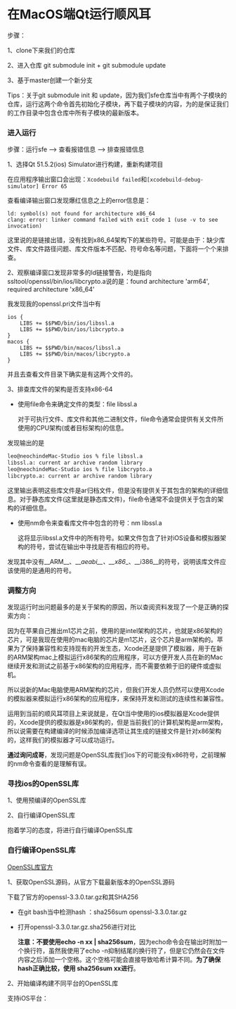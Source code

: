 # 在MacOS端Qt运行顺风耳

步骤：

1、clone下来我们的仓库

2、进入仓库 git submodule init + git submodule update

3、基于master创建一个新分支

Tips：关于git submodule init 和 update，因为我们sfe仓库当中有两个子模块的仓库，运行这两个命令首先初始化子模块，再下载子模块的内容，为的是保证我们的工作目录中包含仓库中所有子模块的最新版本。

### 进入运行

步骤：运行sfe --> 查看报错信息 --> 排查报错信息 

1、选择Qt 51.5.2(ios) Simulator进行构建，重新构建项目

在应用程序输出窗口会出现：`Xcodebuild failed`和`[xcodebuild-debug-simulator] Error 65`

查看编译输出窗口发现爆红信息之上的error信息是：

```error信息 
ld: symbol(s) not found for architecture x86_64
clang: error: linker command failed with exit code 1 (use -v to see invocation)
```

这里说的是链接出错，没有找到x86_64架构下的某些符号。可能是由于：缺少库文件、库文件路径问题、库文件版本不匹配、符号命名等问题，下面将一个个来排查。

2、观察编译窗口发现非常多的ld链接警告，均是指向ssltool/openssl/bin/ios/libcrypto.a说的是：found architecture 'arm64', required architecture 'x86_64'

我发现我的openssl.pri文件当中有

```
ios {
    LIBS += $$PWD/bin/ios/libssl.a
    LIBS += $$PWD/bin/ios/libcrypto.a
}
macos {
    LIBS += $$PWD/bin/macos/libssl.a
    LIBS += $$PWD/bin/macos/libcrypto.a
}
```

并且去查看文件目录下确实是有这两个文件的。

3、排查库文件的架构是否支持x86-64

- 使用file命令来确定文件的类型：file libssl.a

  对于可执行文件、库文件和其他二进制文件，file命令通常会提供有关文件所使用的CPU架构(或者目标架构)的信息。

发现输出的是

```bash
leo@neochindeMac-Studio ios % file libssl.a
libssl.a: current ar archive random library
leo@neochindeMac-Studio ios % file libcrypto.a
libcrypto.a: current ar archive random library
```

这里输出表明这些库文件是ar归档文件，但是没有提供关于其包含的架构的详细信息。对于静态库文件(这里就是静态库文件)，file命令通常不会提供关于包含的架构的详细信息。

- 使用nm命令来查看库文件中包含的符号：nm libssl.a

  这将显示libssl.a文件中的所有符号。如果文件包含了针对iOS设备和模拟器架构的符号，尝试在输出中寻找是否有相应的符号。

发现其中没有\_\_ARM\_\_、\_\__aeabi\_\_、\_\_x86__、\_\_i386\_\_的符号，说明该库文件应该使用的是通用的符号。

### 调整方向

发现运行时出问题最多的是关于架构的原因，所以查阅资料发现了一个是正确的探索方向：

因为在苹果自己推出m1芯片之前，使用的是intel架构的芯片，也就是x86架构的芯片，可是我现在使用的mac电脑的芯片是m1芯片，这个芯片是arm架构的。苹果为了保持兼容性和支持现有的开发生态，Xcode还是提供了模拟器，用于在新的ARM架构mac上模拟运行x86架构的应用程序，可以方便开发人员在新的Mac继续开发和测试之前基于x86架构的应用程序，而不需要依赖于旧的硬件或虚拟机。

所以说新的Mac电脑使用ARM架构的芯片，但我们开发人员仍然可以使用Xcode的模拟器来模拟运行x86架构的应用程序，来保持开发和测试的连续性和兼容性。

运用到当前的顺风耳项目上来说就是，在Qt当中使用的ios模拟器是Xcode提供的，Xcode提供的模拟器是x86架构的，但是当前我们的计算机架构是arm架构，所以说需要在构建编译的时候添加编译选项让其生成的链接文件是针对x86架构的，这样我们的模拟器才可以成功运行。

**通过询问成哥**，发现问题是OpenSSL库我们ios下的可能没有x86符号，之前理解的nm命令查看的是理解有误。

### 寻找ios的OpenSSL库

1、使用预编译的OpenSSL库

2、自行编译OpenSSL库

抱着学习的态度，将进行自行编译OpenSSL库

### 自行编译OpenSSL库

[OpenSSL库官方](https://www.openssl.org/source/index.html)

1、获取OpenSSL源码，从官方下载最新版本的OpenSSL源码

下载了官方的openssl-3.3.0.tar.gz和其SHA256

- 在git bash当中检测hash ：sha256sum openssl-3.3.0.tar.gz

- 打开openssl-3.3.0.tar.gz.sha256进行对比

  **注意：不要使用echo -n xx | sha256sum**，因为echo命令会在输出时附加一个换行符，虽然我使用了echo -n抑制结尾的换行符了，但是它仍然会在文件内容之后添加一个空格。这个空格可能会直接导致哈希计算不同。**为了确保hash正确比较，使用 sha256sum xx进行**。

2、开始编译构建不同平台的OpenSSL库

支持iOS平台：